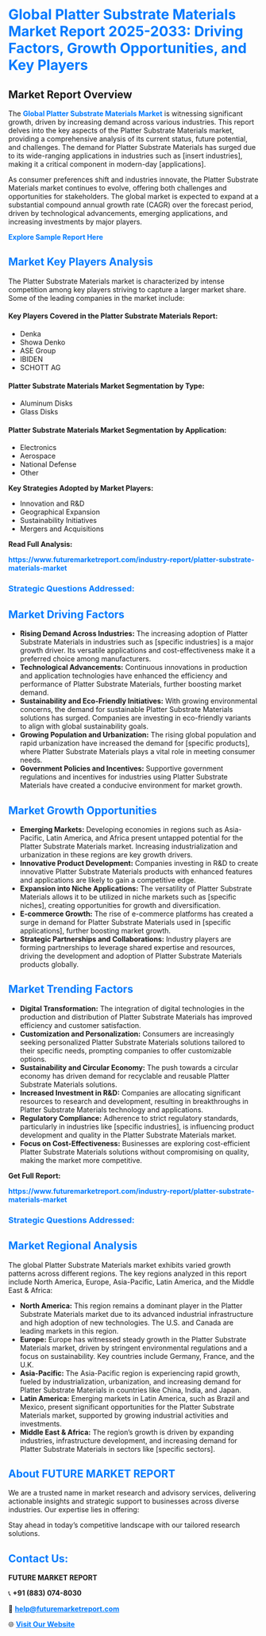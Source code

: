 <h1 style="color: #007BFF;">Global Platter Substrate Materials Market Report 2025-2033: Driving Factors, Growth Opportunities, and Key Players</h1>

<section id="overview">
<h2>Market Report Overview</h2>
<p>The <a href="https://www.futuremarketreport.com/industry-report/platter-substrate-materials-market" style="color: #007BFF; text-decoration: none;"><strong>Global Platter Substrate Materials Market</strong></a> is witnessing significant growth, driven by increasing demand across various industries. This report delves into the key aspects of the Platter Substrate Materials market, providing a comprehensive analysis of its current status, future potential, and challenges. The demand for Platter Substrate Materials has surged due to its wide-ranging applications in industries such as [insert industries], making it a critical component in modern-day [applications].</p>
<p>As consumer preferences shift and industries innovate, the Platter Substrate Materials market continues to evolve, offering both challenges and opportunities for stakeholders. The global market is expected to expand at a substantial compound annual growth rate (CAGR) over the forecast period, driven by technological advancements, emerging applications, and increasing investments by major players.</p>
</section>

<section id="overview">
<p><a href="https://www.futuremarketreport.com/request-sample/reportId=93142" style="color: #007BFF; text-decoration: none;"><strong>Explore Sample Report Here</strong></a></p>
</section>

<section id="key-players">
<h2 style="color: #007BFF;">Market Key Players Analysis</h2>
<p>The Platter Substrate Materials market is characterized by intense competition among key players striving to capture a larger market share. Some of the leading companies in the market include:</p>
<h4>Key Players Covered in the Platter Substrate Materials Report:</h4>
<ul><li>Denka</li><li>Showa Denko</li><li>ASE Group</li><li>IBIDEN</li><li>SCHOTT AG</li></ul>
<h4>Platter Substrate Materials Market Segmentation by Type:</h4>
<ul><li>Aluminum Disks</li><li>Glass Disks</li></ul>

<h4>Platter Substrate Materials Market Segmentation by Application:</h4>
<ul><li>Electronics</li><li>Aerospace</li><li>National Defense</li><li>Other</li></ul>
<p><strong>Key Strategies Adopted by Market Players:</strong></p>
<ul>
<li>Innovation and R&D</li>
<li>Geographical Expansion</li>
<li>Sustainability Initiatives</li>
<li>Mergers and Acquisitions</li>
</ul>
</section>

<section>
<p><strong>Read Full Analysis: </strong></p><a href="https://www.futuremarketreport.com/industry-report/platter-substrate-materials-market" style="color: #007BFF; text-decoration: none;"><strong>https://www.futuremarketreport.com/industry-report/platter-substrate-materials-market</strong></a>
<h3 style="color: #007BFF;">Strategic Questions Addressed:</h3>
</section>

<section id="driving-factors">
<h2 style="color: #007BFF;">Market Driving Factors</h2>
<ul>
<li><strong>Rising Demand Across Industries:</strong> The increasing adoption of Platter Substrate Materials in industries such as [specific industries] is a major growth driver. Its versatile applications and cost-effectiveness make it a preferred choice among manufacturers.</li>
<li><strong>Technological Advancements:</strong> Continuous innovations in production and application technologies have enhanced the efficiency and performance of Platter Substrate Materials, further boosting market demand.</li>
<li><strong>Sustainability and Eco-Friendly Initiatives:</strong> With growing environmental concerns, the demand for sustainable Platter Substrate Materials solutions has surged. Companies are investing in eco-friendly variants to align with global sustainability goals.</li>
<li><strong>Growing Population and Urbanization:</strong> The rising global population and rapid urbanization have increased the demand for [specific products], where Platter Substrate Materials plays a vital role in meeting consumer needs.</li>
<li><strong>Government Policies and Incentives:</strong> Supportive government regulations and incentives for industries using Platter Substrate Materials have created a conducive environment for market growth.</li>
</ul>
</section>

<section id="growth-opportunities">
<h2 style="color: #007BFF;">Market Growth Opportunities</h2>
<ul>
<li><strong>Emerging Markets:</strong> Developing economies in regions such as Asia-Pacific, Latin America, and Africa present untapped potential for the Platter Substrate Materials market. Increasing industrialization and urbanization in these regions are key growth drivers.</li>
<li><strong>Innovative Product Development:</strong> Companies investing in R&D to create innovative Platter Substrate Materials products with enhanced features and applications are likely to gain a competitive edge.</li>
<li><strong>Expansion into Niche Applications:</strong> The versatility of Platter Substrate Materials allows it to be utilized in niche markets such as [specific niches], creating opportunities for growth and diversification.</li>
<li><strong>E-commerce Growth:</strong> The rise of e-commerce platforms has created a surge in demand for Platter Substrate Materials used in [specific applications], further boosting market growth.</li>
<li><strong>Strategic Partnerships and Collaborations:</strong> Industry players are forming partnerships to leverage shared expertise and resources, driving the development and adoption of Platter Substrate Materials products globally.</li>
</ul>
</section>

<section id="trending-factors">
<h2 style="color: #007BFF;">Market Trending Factors</h2>
<ul>
<li><strong>Digital Transformation:</strong> The integration of digital technologies in the production and distribution of Platter Substrate Materials has improved efficiency and customer satisfaction.</li>
<li><strong>Customization and Personalization:</strong> Consumers are increasingly seeking personalized Platter Substrate Materials solutions tailored to their specific needs, prompting companies to offer customizable options.</li>
<li><strong>Sustainability and Circular Economy:</strong> The push towards a circular economy has driven demand for recyclable and reusable Platter Substrate Materials solutions.</li>
<li><strong>Increased Investment in R&D:</strong> Companies are allocating significant resources to research and development, resulting in breakthroughs in Platter Substrate Materials technology and applications.</li>
<li><strong>Regulatory Compliance:</strong> Adherence to strict regulatory standards, particularly in industries like [specific industries], is influencing product development and quality in the Platter Substrate Materials market.</li>
<li><strong>Focus on Cost-Effectiveness:</strong> Businesses are exploring cost-efficient Platter Substrate Materials solutions without compromising on quality, making the market more competitive.</li>
</ul>
</section>

<section>
<p><strong>Get Full Report: </strong></p><a href="https://www.futuremarketreport.com/industry-report/platter-substrate-materials-market" style="color: #007BFF; text-decoration: none;"><strong>https://www.futuremarketreport.com/industry-report/platter-substrate-materials-market</strong></a>
<h3 style="color: #007BFF;">Strategic Questions Addressed:</h3>
</section>


<section id="regional-analysis">
<h2 style="color: #007BFF;">Market Regional Analysis</h2>
<p>The global Platter Substrate Materials market exhibits varied growth patterns across different regions. The key regions analyzed in this report include North America, Europe, Asia-Pacific, Latin America, and the Middle East & Africa:</p>
<ul>
<li><strong>North America:</strong> This region remains a dominant player in the Platter Substrate Materials market due to its advanced industrial infrastructure and high adoption of new technologies. The U.S. and Canada are leading markets in this region.</li>
<li><strong>Europe:</strong> Europe has witnessed steady growth in the Platter Substrate Materials market, driven by stringent environmental regulations and a focus on sustainability. Key countries include Germany, France, and the U.K.</li>
<li><strong>Asia-Pacific:</strong> The Asia-Pacific region is experiencing rapid growth, fueled by industrialization, urbanization, and increasing demand for Platter Substrate Materials in countries like China, India, and Japan.</li>
<li><strong>Latin America:</strong> Emerging markets in Latin America, such as Brazil and Mexico, present significant opportunities for the Platter Substrate Materials market, supported by growing industrial activities and investments.</li>
<li><strong>Middle East & Africa:</strong> The region’s growth is driven by expanding industries, infrastructure development, and increasing demand for Platter Substrate Materials in sectors like [specific sectors].</li>
</ul>
</section>

<footer>
<h2 style="color: #007BFF;">About FUTURE MARKET REPORT</h2>
<p>We are a trusted name in market research and advisory services, delivering actionable insights and strategic support to businesses across diverse industries. Our expertise lies in offering:</p>

<p>Stay ahead in today’s competitive landscape with our tailored research solutions.</p>

<h2 style="color: #007BFF;">Contact Us:</h2>
<p><strong>FUTURE MARKET REPORT</strong></p>
<p>📞 <strong>+91 (883) 074-8030</strong></p>
<p>📧 <strong><a href="mailto:help@futuremarketreport.com" style="color: #007BFF;">help@futuremarketreport.com</a></strong></p>
<p>🌐 <strong><a href="https://www.futuremarketreport.com/" style="color: #007BFF;">Visit Our Website</a></strong></p>
</footer>
